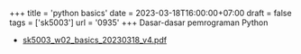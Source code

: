 +++
title = 'python basics'
date = 2023-03-18T16:00:00+07:00
draft = false
tags = ['sk5003']
url = '0935'
+++
Dasar-dasar pemrograman Python
<!--more-->

+ [sk5003_w02_basics_20230318_v4.pdf](https://zenodo.org/doi/10.5281/zenodo.7748370)
